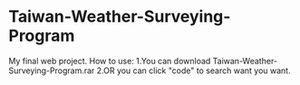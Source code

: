 # Taiwan-Weather-Surveying-Program
My final web project. 
How to use: 1.You can download Taiwan-Weather-Surveying-Program.rar 2.OR you can click "code" to search want you want.
